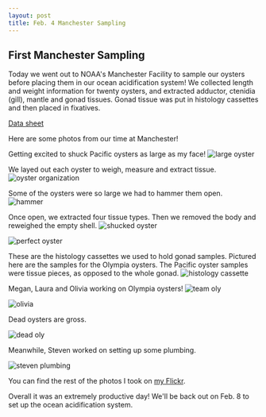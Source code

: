 ```yaml
---
layout: post
title: Feb. 4 Manchester Sampling
---
```


## First Manchester Sampling

Today we went out to NOAA's Manchester Facility to sample our oysters before placing them in our ocean acidification system! We collected length and weight information for twenty oysters, and extracted adductor, ctenidia (gill), mantle and gonad tissues. Gonad tissue was put in histology cassettes and then placed in fixatives. 

[Data sheet](https://github.com/RobertsLab/project-oyster-oa/blob/master/data/GigasTissueSamplingInformation.xlsx)

Here are some photos from our time at Manchester!

Getting excited to shuck Pacific oysters as large as my face!
![large oyster](https://raw.githubusercontent.com/RobertsLab/project-oyster-oa/master/images/2-4-sampling/largeoyster.JPG)

We layed out each oyster to weigh, measure and extract tissue.
![oyster organization](https://raw.githubusercontent.com/RobertsLab/project-oyster-oa/master/images/2-4-sampling/organizingpacific.jpg)

Some of the oysters were so large we had to hammer them open.
![hammer](https://raw.githubusercontent.com/RobertsLab/project-oyster-oa/master/images/2-4-sampling/hammer.jpg)

Once open, we extracted four tissue types. Then we removed the body and reweighed the empty shell.
![shucked oyster](https://raw.githubusercontent.com/RobertsLab/project-oyster-oa/master/images/2-4-sampling/shuckingpacific.jpg)

![perfect oyster](https://raw.githubusercontent.com/RobertsLab/project-oyster-oa/master/images/2-4-sampling/perfectoyster.jpg)

These are the histology cassettes we used to hold gonad samples. Pictured here are the samples for the Olympia oysters. The Pacific oyster samples were tissue pieces, as opposed to the whole gonad.
![histology cassette](https://raw.githubusercontent.com/RobertsLab/project-oyster-oa/master/images/2-4-sampling/histology.jpg)

Megan, Laura and Olivia working on Olympia oysters!
![team oly](https://raw.githubusercontent.com/RobertsLab/project-oyster-oa/master/images/2-4-sampling/teamoly.jpg)

![olivia](https://raw.githubusercontent.com/RobertsLab/project-oyster-oa/master/images/2-4-sampling/olivia.jpg)

Dead oysters are gross.

![dead oly](https://raw.githubusercontent.com/RobertsLab/project-oyster-oa/master/images/2-4-sampling/deadoly.jpg)

Meanwhile, Steven worked on setting up some plumbing.

![steven plumbing](https://raw.githubusercontent.com/RobertsLab/project-oyster-oa/master/images/2-4-sampling/stevenplumbing.jpg)

You can find the rest of the photos I took on [my Flickr](https://www.flickr.com/photos/trvlfrk13/albums/72157678223871701).

Overall it was an extremely productive day! We'll be back out on Feb. 8 to set up the ocean acidification system.
